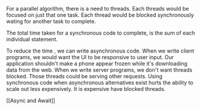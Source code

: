 For a parallel algorithm, there is a need to threads. Each threads would be focused on just that one task. Each thread would be blocked synchronously wating for another task to complete.

The total time taken for a synchronous code to complete, is the sum of each individual statement.

To reduce the time , we can write asynchronous code. When we write client programs, we would want the UI to be responsive to user input. Our application shouldn't make a phone appear frozen while it's downloading data from the web. When we write server programs, we don't want threads blocked. Those threads could be serving other requests. Using synchronous code when asynchronous alternatives exist hurts the ability to scale out less expensively. It is expensive have blocked threads.

[[Async and Await]]